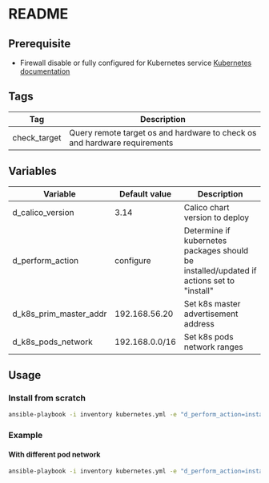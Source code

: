 # README

## Prerequisite

- Firewall disable or fully configured for Kubernetes service [Kubernetes documentation](https://kubernetes.io/docs/setup/production-environment/tools/kubeadm/install-kubeadm/#check-required-ports)

## Tags

| Tag          | Description                                                               |
| ------------ | ------------------------------------------------------------------------- |
| check_target | Query remote target os and hardware to check os and hardware requirements |

## Variables

| Variable | Default value | Description |
| - | - | - |
| d_calico_version | 3.14 | Calico chart version to deploy |
| d_perform_action | configure | Determine if kubernetes packages should be installed/updated if actions set to "install" |
| d_k8s_prim_master_addr | 192.168.56.20 | Set k8s master advertisement address |
| d_k8s_pods_network | 192.168.0.0/16 | Set k8s pods network ranges |

## Usage

### Install from scratch

```bash
ansible-playbook -i inventory kubernetes.yml -e "d_perform_action=install"
```

### Example

#### With different pod network
```bash
ansible-playbook -i inventory kubernetes.yml -e "d_perform_action=install d_k8s_pods_network=172.16.0.0/16"
```